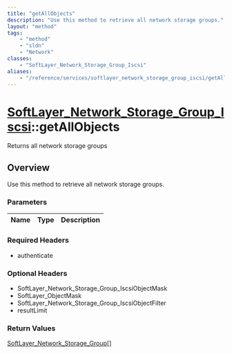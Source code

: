 ```yaml
---
title: "getAllObjects"
description: "Use this method to retrieve all network storage groups."
layout: "method"
tags:
    - "method"
    - "sldn"
    - "Network"
classes:
    - "SoftLayer_Network_Storage_Group_Iscsi"
aliases:
    - "/reference/services/softlayer_network_storage_group_iscsi/getAllObjects"
---
```

# [SoftLayer_Network_Storage_Group_Iscsi](/reference/services/SoftLayer_Network_Storage_Group_Iscsi)::getAllObjects

Returns all network storage groups


## Overview 
Use this method to retrieve all network storage groups. 

### Parameters 
|Name | Type | Description |
| --- | --- | --- |


### Required Headers
* authenticate

### Optional Headers
* SoftLayer_Network_Storage_Group_IscsiObjectMask
* SoftLayer_ObjectMask
* SoftLayer_Network_Storage_Group_IscsiObjectFilter
* resultLimit

### Return Values
<a href='/reference/datatypes/SoftLayer_Network_Storage_Group'>SoftLayer_Network_Storage_Group[] </a>

